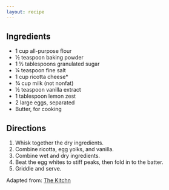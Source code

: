 ```yaml
---
layout: recipe
---
```


## Ingredients
 - 1 cup all-purpose flour
 - &frac12; teaspoon baking powder
 - 1 &frac12; tablespoons granulated sugar
 - &frac14; teaspoon fine salt
 - 1 cup ricotta cheese*
 - &frac34; cup milk (not nonfat)
 - &frac12; teaspoon vanilla extract
 - 1 tablespoon lemon zest
 - 2 large eggs, separated
 - Butter, for cooking

## Directions
1. Whisk together the dry ingredients.
2. Combine ricotta, egg yolks, and vanilla.
3. Combine wet and dry ingredients.
4. Beat the egg whites to stiff peaks, then fold in to the batter.
5. Griddle and serve.

Adapted from: [The Kitchn](http://www.thekitchn.com/recipe-fluffy-ricotta-pancakes-48085)
